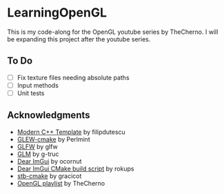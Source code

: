 # LearningOpenGL
This is my code-along for the OpenGL youtube series by TheCherno. I will be expanding this project after the youtube series.

## To Do
- [ ] Fix texture files needing absolute paths
- [ ] Input methods
- [ ] Unit tests

## Acknowledgments

- [Modern C++ Template](https://github.com/filipdutescu/modern-cpp-template) by filipdutescu
- [GLEW-cmake](https://github.com/Perlmint/glew-cmake) by Perlmint
- [GLFW](https://github.com/glfw/glfw) by glfw
- [GLM](https://github.com/g-truc/glm) by g-truc
- [Dear ImGui](https://github.com/ocornut/imgui) by ocornut
- [Dear ImGui CMake build script](https://gist.github.com/rokups/f771217b2d530d170db5cb1e08e9a8f4) by rokups
- [stb-cmake](https://github.com/gracicot/stb-cmake) by gracicot
- [OpenGL playlist](https://www.youtube.com/watch?v=W3gAzLwfIP0&list=PLlrATfBNZ98foTJPJ_Ev03o2oq3-GGOS2) by TheCherno
